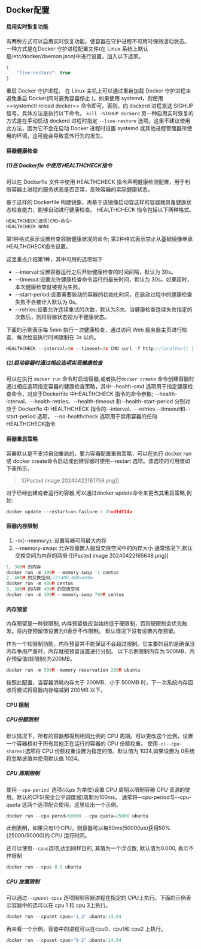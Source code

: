## Docker配置

#### 启用实时恢复功能
有两种方式可以启用实时恢复功能，使容器在守护进程不可用时保持活动状态。
一种方式是在Docker 守护进程配置文件(在 Linux 系统上默认是/etc/docker/daemon.json)中进行设置，加入以下选项。
```c
{
	"live-restore": true
}
```

重启 Docker 守护进程。
在 Linux 主机上可以通过重新加载 Docker 守护进程来避免重启 Docker(同时避免容器停止 )。如果使用 systemd，则使用 ==systemctl reload docker== 命令即可。否则，向 dockerd 进程发送 SIGHUP信号，具体方法是执行以下命令。
`kill -SIGHUP dockerd`
另一种启用实时恢复的方式是在手动启动 dockerd 进程时指定
`--live-restore` 选项。这里不建议使用此方法，因为它不会在启动 Docker 进程时设置 systemd 或其他进程管理器所使用的环境，这可能会导致意外行为的发生。



#### 容器健康检查

##### (1)在 Dockerfle 中使用 HEALTHCHECK指令
可以在 Dockerfle 文件中使用 HEALTHCHECK 指令声明健康检测配置，用于判断容器主进程的服务状态是否正常，反映容器的实际健康状态。

基于这样的 Dockerfile 构建镜像，再基于该镜像启动容这样的容器就具备健康状态检查能力，能够自动进行健康检查。
HEALTHCHECK 指令包括以下两种格式。
```c
HEALTHCHECK[选项]CMD<命令>
HEALTHCHECK NONE
```

第1种格式表示设置检查容器健康状况的命令;
第2种格式表示禁止从基础镜像继承HEALTHCHECK指令设置。


这里重点介绍第1种，其中可用的选项如下
- --interval:设置容器运行之后开始健康检查的时间间隔，默认为 30s。
- --timeout:设置允许健康检查命令运行的最长时间，默认为 30s。如果超时，本次健康检查就被视为失败。
- --start-period:设置需要启动的容器的初始化时间，在启动过程中的健康检查失败不会被计入默认为 0s。
- --retries:设置允许连续重试的次数，默认为3次。当健康检查连续失败指定的次数后，则将容器状态视为不健康状态。

下面的示例表示每 5min 执行一次健康检查，通过访问 Web 服务器主页进行检查，每次检查执行时间限制在 3s 以内。
```c
HEALTHCHECK --interval=5m --timeout=3s CMD curl -f http://localhost/ || exit 1
```


##### (2)启动容器时通过相应选项实现健康检查

可以在执行 `docker run` 命令时启动容器,或者执行`docker create` 命令创建容器时通过相应选项指定容器的健康检查策略，其中--health-cmd 选项用于指定健康检查命令，对应于Dockerfile 中HEALTHCHECK 指令的命令参数;
--health-interval、--health-retries、--health-timeout 和--health-start-period 分别对应于 Dockerfle 中 HEALTHCHECK 指令的--interval、--retries.--timeout和--start-period 选项。
--no-healthcheck 选项用于禁用容器的任何HEALTHCHECK指令


#### 容器重启策略

容器默认是不支持自动重启的。要为容器配置重启策略，可以在执行 docker  run 或 docker create命令启动或创建容器时使用--restart 选项。该选项的可用值如下表所示。

>![[Pasted image 20240422161759.png]]

对于已经创建或者运行的容器,可以通过docker update命令来更改其重启策略,例如:
```c
docker update --restart=on-failure:3 35vdfdf24v
```


#### 容器内存限制

1.  -m(--memory): 设置容器可用最大内存
2.  --memory-swap: 允许容器置入磁盘交换空间中的内存大小
通常情况下,默认交换空间为内存的两倍
![[Pasted image 20240422165648.png]]


```c
1. 300M 的内存
docker run -m 300M --memory-swap -1 centos
2. 400M 的交换空间//2*400-400=400m
docker run -m 400M centos
3. 300M 的内存 400M 的交换空间
docker run -m 300M --memory-swap 700M centos
```

#### 内存预留

内存预留是一种软限制, 内存预留值应当始终低于硬限制，否则硬限制会优先触发。将内存预留值设置为0表示不作限制。
默认情况下没有设置内存预留。

作为一个软限制功能，内存预留并不能保证不会超过限制。它主要的目的是确保当内存争用严重时，内存就按预留设置进行分配。
以下示例限制内存为 500MB，内存预留值(软限制)为200MB。
```c
docker run -m 500M--memory-reservation 200M ubuntu
```
按照此配置，当容器消耗内存大于 200MB、小于 500MB 时，下一次系统内存回收将尝试将容器内存缩减到 200MB 以下。


#### CPU 限制

##### CPU份额限制
默认情况下，所有的容器都得到相同比例的 CPU 周期。可以更改这个比例，设置一个容器相对于所有其他正在运行的容器的 CPU 份额权重。
使用`-c(--cpu-shares)`选项将 CPU 份额权重设置为指定的值。默认值为 1024,如果设置为 0系统将忽略该值并使用默认值 1024。


##### CPU 周期限制
使用`--cpu-period `选项(以μs 为单位)设置 CPU 周期以限制容器 CPU 资源的使用。默认的CFS(完全公平调度器)周期为100ms。
通常将--cpu-period与--cpu-quota 这两个选项配合使用。这里给出一个示例。
```c
docker run --cpu-perod=50000 --cpu-quota=25000 ubuntu
```

此例表明，如果只有1个CPU，则容器可以每50ms(50000us)获得50%(25000/50000)的 CPU 运行时间。

还可以使用`--cpus`选项,达到同样目的, 其值为一个浮点数, 默认值为0.000, 表示不作限制
```c
docker run --cpus 0.5 ubuntu
```


##### CPU 放置限制
可以通过`--cpuset-cpus` 选项限制容器进程在指定的 CPU上执行。下面的示例表示容器中的选可以在 cpu 1 和 cpu 3上执行。
```c
docker run --cpuset-cpus="1,3" ubuntu:14.04
```
再来看一个示例，容器中的进程可以在cpu0、cpu1和 cpu2 上执行。
```c
docker run --cpuset-cpus="0-2" ubuntu:14.04
```